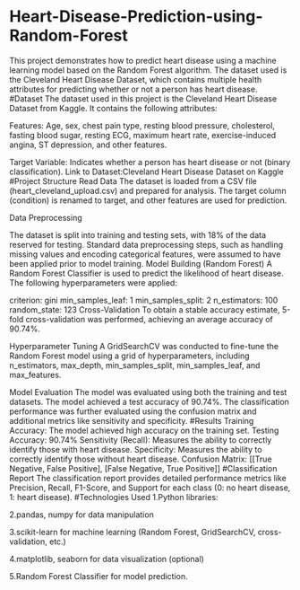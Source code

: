 # Heart-Disease-Prediction-using-Random-Forest
This project demonstrates how to predict heart disease using a machine learning model based on the Random Forest algorithm. The dataset used is the Cleveland Heart Disease Dataset, which contains multiple health attributes for predicting whether or not a person has heart disease.
#Dataset
The dataset used in this project is the Cleveland Heart Disease Dataset from Kaggle. It contains the following attributes:

Features: Age, sex, chest pain type, resting blood pressure, cholesterol, fasting blood sugar, resting ECG, maximum heart rate, exercise-induced angina, ST depression, and other features.

Target Variable: Indicates whether a person has heart disease or not (binary classification).
Link to Dataset:Cleveland Heart Disease Dataset on Kaggle
#Project Structure
Read Data
The dataset is loaded from a CSV file (heart_cleveland_upload.csv) and prepared for analysis. The target column (condition) is renamed to target, and other features are used for prediction.

Data Preprocessing

The dataset is split into training and testing sets, with 18% of the data reserved for testing.
Standard data preprocessing steps, such as handling missing values and encoding categorical features, were assumed to have been applied prior to model training.
Model Building (Random Forest)
A Random Forest Classifier is used to predict the likelihood of heart disease. The following hyperparameters were applied:

criterion: gini
min_samples_leaf: 1
min_samples_split: 2
n_estimators: 100
random_state: 123
Cross-Validation
To obtain a stable accuracy estimate, 5-fold cross-validation was performed, achieving an average accuracy of 90.74%.

Hyperparameter Tuning
A GridSearchCV was conducted to fine-tune the Random Forest model using a grid of hyperparameters, including n_estimators, max_depth, min_samples_split, min_samples_leaf, and max_features.

Model Evaluation
The model was evaluated using both the training and test datasets. The model achieved a test accuracy of 90.74%. The classification performance was further evaluated using the confusion matrix and additional metrics like sensitivity and specificity.
#Results
Training Accuracy: The model achieved high accuracy on the training set.
Testing Accuracy: 90.74%
Sensitivity (Recall): Measures the ability to correctly identify those with heart disease.
Specificity: Measures the ability to correctly identify those without heart disease. Confusion Matrix: [[True Negative, False Positive], [False Negative, True Positive]]
#Classification Report
The classification report provides detailed performance metrics like Precision, Recall, F1-Score, and Support for each class (0: no heart disease, 1: heart disease).
#Technologies Used
1.Python libraries:

2.pandas, numpy for data manipulation

3.scikit-learn for machine learning (Random Forest, GridSearchCV, cross-validation, etc.)

4.matplotlib, seaborn for data visualization (optional)

5.Random Forest Classifier for model prediction.
